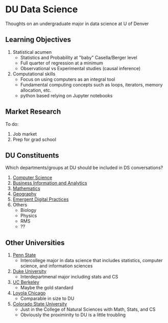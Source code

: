 # DU Data Science
Thoughts on an undergraduate major in data science at U of Denver

## Learning Objectives

1. Statistical acumen
    - Statistics and Probability at "baby" Casella/Berger level
    - Full quarter of regression at a minimum
    - Observational vs Experimental studies (causal inference)
2. Computational skills 
    - Focus on using computers as an integral tool
    - Fundamental computing concepts such as loops, iterators, memory allocation, etc. 
    - python based relying on Jupyter notebooks

## Market Research

To do:
1. Job market
2. Prep for grad school

## DU Constituents

Which departments/groups at DU should be included in DS conversations?
1. [Computer Science](https://ritchieschool.du.edu/academics-education/departments/computer-science)
2. [Business Information and Analytics](https://daniels.du.edu/business-information-analytics/)
3. [Mathematics](https://science.du.edu/math)
4. [Geography](https://science.du.edu/geography)
5. [Emergent Digital Practices](https://www.du.edu/ahss/edp/)
6. Others
    - Biology
    - Physics
    - RMS
    - ??

## Other Universities

1. [Penn State](https://datasciences.psu.edu)
    - Intercollege major in data science that includes statistics, computer science, and information sciences
2. [Duke University](https://stat.duke.edu/undergraduate/interdepartmental-majors)
    - Interdepartmenal major including stats and CS
3. [UC Berkeley](https://data.berkeley.edu/academics/undergraduate-programs)
    - Maybe the gold standard
4. [Loyola Chicago](https://www.luc.edu/math/bsmathds.shtml)
    - Comparable in size to DU
5. [Colorado State University](https://www.natsci.colostate.edu/data-science/)
    - Just in the College of Natural Sciences with Math, Stats, and CS
    - Obviously the proximinity to DU is a little troubling

